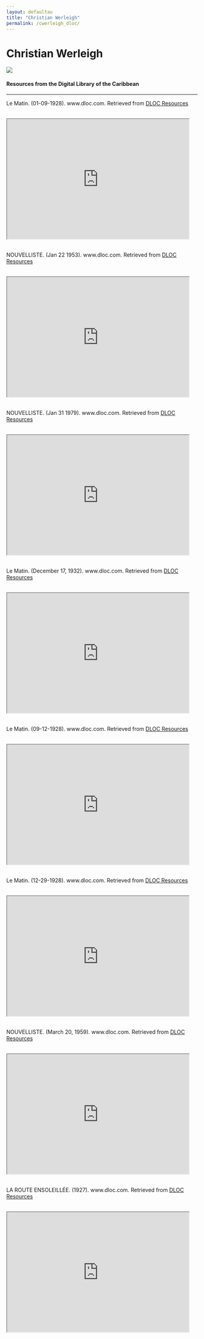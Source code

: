 ```yaml
---
layout: defaultau
title: "Christian Werleigh"
permalink: /cwerleigh_dloc/
---
```

<!-- partial:index.partial.html -->
<div class="content">
    <h1>Christian Werleigh</h1>
    <div class="quote">
        <div><img src="https://villeducaphaitien.com/templates/yootheme/cache/e5/Christian_Werleigh_b-e59a7894.jpeg" class="logo"></div>
    </div>
    <body>
    <h4>Resources from the Digital Library of the Caribbean</h4><hr>
    <div class="container-mt-5">
      <div class="row">
            <div class="col-md-6">
                <p>Le Matin. (01-09-1928). www.dloc.com. Retrieved from <a href="https://www.dloc.com/UF00081213/04656/images" target="_blank">DLOC Resources</a></p><br>
                <iframe width="95%" height="315" src="https://www.dloc.com/UF00081213/04656/images"></iframe>
                <br>
                <br>
        </div>
      <div class="col-md-6">
            <p>NOUVELLISTE. (Jan 22 1953). www.dloc.com. Retrieved from <a href="https://www.dloc.com/UF00000081/08108/images" target="_blank">DLOC Resources</a></p><br>
            <iframe width="95%" height="315" src="https://www.dloc.com/UF00000081/08108/images"></iframe>
            <br>
            <br>
        </div>
        </div>
    <div class="container-mt-5">
      <div class="row">
            <div class="col-md-6">
                <p>NOUVELLISTE. (Jan 31 1979). www.dloc.com. Retrieved from <a href="https://www.dloc.com/UF00000081/10304/images" target="_blank">DLOC Resources</a></p><br>
                <iframe width="95%" height="315" src="https://www.dloc.com/UF00000081/10304/images"></iframe>
                <br>
                <br>
        </div>
        <div class="col-md-6">
            <p>Le Matin. (December 17, 1932). www.dloc.com. Retrieved from <a href="https://www.dloc.com/UF00081213/07181/images" target="_blank">DLOC Resources</a></p><br>
            <iframe width="95%" height="315" src="https://www.dloc.com/UF00081213/07181/images"></iframe>
            <br>
            <br>
        </div>
        </div>
    <div class="container-mt-5">
      <div class="row">
            <div class="col-md-6">
                <p>Le Matin. (09-12-1928). www.dloc.com. Retrieved from <a href="https://www.dloc.com/UF00081213/04797/images" target="_blank">DLOC Resources</a></p><br>
                <iframe width="95%" height="315" src="https://www.dloc.com/UF00081213/04797/images"></iframe>
                <br>
                <br>
        </div>
      <div class="col-md-6">
            <p>Le Matin. (12-29-1928). www.dloc.com. Retrieved from <a href="https://www.dloc.com/UF00081213/04884/images" target="_blank">DLOC Resources</a></p><br>
            <iframe width="95%" height="315" src="https://www.dloc.com/UF00081213/04884/images"></iframe>
            <br>
            <br>
        </div>
        </div>
    <div class="container-mt-5">
      <div class="row">
            <div class="col-md-6">
                <p>NOUVELLISTE. (March 20, 1959). www.dloc.com. Retrieved from <a href="https://www.dloc.com/UF00000081/10971/images" target="_blank">DLOC Resources</a></p><br>
                <iframe width="95%" height="315" src="https://www.dloc.com/UF00000081/10971/images"></iframe>
                <br>
                <br>
        </div>
        <div class="col-md-6">
            <p>LA ROUTE ENSOLEILLÉE. (1927). www.dloc.com. Retrieved from <a href="https://www.dloc.com/UF00102981/00001/images" target="_blank">DLOC Resources</a></p><br>
            <iframe width="95%" height="315" src="https://www.dloc.com/UF00102981/00001/images"></iframe>
            <br>
            <br>
        </div>
        </div>
    </body> 
          </div>
  <!-- partial -->
<script src='https://cdnjs.cloudflare.com/ajax/libs/jquery/3.1.1/jquery.min.js'></script><script  src="{{ site.baseurl }}/assets/js/authorscript.js"></script>
